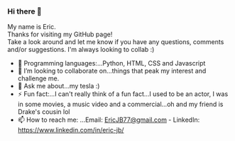 ### Hi there 👋
My name is Eric.  
Thanks for visiting my GitHub page!  
Take a look around and let me know if you have any questions, comments and/or suggestions.  I'm always looking to collab
:)
  
- 🌱 Programming languages:...Python, HTML, CSS and Javascript
- 👯 I’m looking to collaborate on...things that peak my interest and challenge me.
- 💬 Ask me about...my tesla :)
- ⚡ Fun fact:...I can't really think of a fun fact...I used to be an actor, I was in some movies, a music video and a commercial...oh and my friend is Drake's cousin  lol
- 📫 How to reach me: ...Email: EricJB77@gmail.com  -  LinkedIn: https://www.linkedin.com/in/eric-jb/

<!--
**EricJB77/EricJB77** is a ✨ _special_ ✨ repository because its `README.md` (this file) appears on your GitHub profile.

Here are some ideas to get you started:

- 🔭 I’m currently working on ...
- 🌱 I’m currently learning ...
- 🤔 I’m looking for help with ...
- 😄 Pronouns: ...
- ⚡ Fun fact: ...
-->

